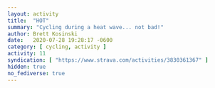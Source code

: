 ```yaml
---
layout: activity
title:  "HOT"
summary: "Cycling during a heat wave... not bad!"
author: Brett Kosinski
date:   2020-07-28 19:28:17 -0600
category: [ cycling, activity ]
activity: 11
syndication: [ "https://www.strava.com/activities/3830361367" ]
hidden: true
no_fediverse: true
---
```


